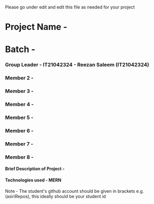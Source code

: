 Please go under edit and edit this file as needed for your project

# Project Name - 
# Batch - 
### Group Leader - IT21042324 - Reezan Saleem (IT21042324)
### Member 2 - 
### Member 3 - 
### Member 4 - 
### Member 5 - 
### Member 6 - 
### Member 7 - 
### Member 8 - 

#### Brief Description of Project - 
#### Technologies used - MERN

Note - The student's github account should be given in brackets e.g. (asiriRepos), this ideally should be your student id 

